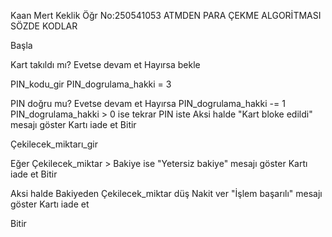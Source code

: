 

Kaan Mert Keklik 
Öğr No:250541053
ATMDEN PARA ÇEKME ALGORİTMASI SÖZDE KODLAR

Başla

Kart takıldı mı?
    Evetse devam et
    Hayırsa bekle

PIN_kodu_gir
PIN_dogrulama_hakki = 3

PIN doğru mu?
    Evetse devam et
    Hayırsa
        PIN_dogrulama_hakki -= 1
        PIN_dogrulama_hakki > 0 ise tekrar PIN iste
        Aksi halde
            "Kart bloke edildi" mesajı göster
            Kartı iade et
            Bitir

Çekilecek_miktarı_gir

Eğer Çekilecek_miktar > Bakiye ise
    "Yetersiz bakiye" mesajı göster
    Kartı iade et
    Bitir

Aksi halde
    Bakiyeden Çekilecek_miktar düş
    Nakit ver
    "İşlem başarılı" mesajı göster
    Kartı iade et

Bitir


